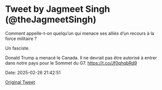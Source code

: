 # Tweet by Jagmeet Singh (@theJagmeetSingh)

Comment appelle-t-on quelqu’un qui menace ses alliés d’un recours à la force militaire ?

Un fasciste.

Donald Trump a menacé le Canada. Il ne devrait pas être autorisé à entrer dans notre pays pour le Sommet du G7. https://t.co/Jf0qhqbRd9

Date: 2025-02-26 21:42:51

[Original Tweet](https://x.com/theJagmeetSingh/status/1894865736452952490)
